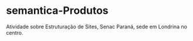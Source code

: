 # semantica-Produtos
Atividade sobre Estruturação de Sites, Senac Paraná, sede em Londrina no centro.
